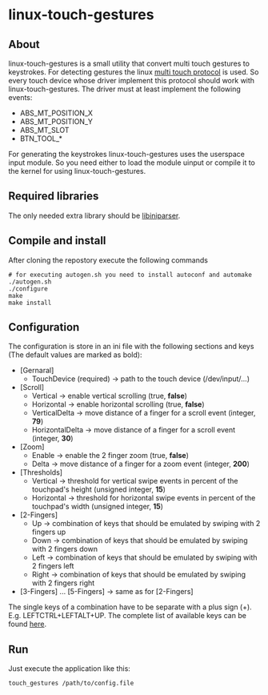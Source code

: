 # linux-touch-gestures

## About

linux-touch-gestures is a small utility that convert multi touch gestures to keystrokes. For detecting gestures the 
linux [multi touch protocol](https://www.kernel.org/doc/Documentation/input/multi-touch-protocol.txt) is used. So every
touch device whose driver implement this protocol should work with linux-touch-gestures. The driver must at least
implement the following events:
* ABS\_MT\_POSITION\_X
* ABS\_MT\_POSITION\_Y
* ABS\_MT\_SLOT
* BTN\_TOOL\_\*

For generating the keystrokes linux-touch-gestures uses the userspace input module. So you need either to load the
module uinput or compile it to the kernel for using linux-touch-gestures.

## Required libraries

The only needed extra library should be [libiniparser](http://ndevilla.free.fr/iniparser/html/index.html).

## Compile and install

After cloning the repostory execute the following commands

```shell
# for executing autogen.sh you need to install autoconf and automake
./autogen.sh
./configure
make
make install
```

## Configuration

The configuration is store in an ini file with the following sections and keys (The default values are marked as bold):

* [Gernaral]
  * TouchDevice (required) -> path to the touch device (/dev/input/...)
* [Scroll]
  * Vertical -> enable vertical scrolling (true, **false**)
  * Horizontal -> enable horizontal scrolling (true, **false**)
  * VerticalDelta -> move distance of a finger for a scroll event (integer, **79**)
  * HorizontalDelta -> move distance of a finger for a scroll event (integer, **30**)
* [Zoom]
  * Enable -> enable the 2 finger zoom (true, **false**)
  * Delta -> move distance of a finger for a zoom event (integer, **200**)
* [Thresholds]
  * Vertical -> threshold for vertical swipe events in percent of the touchpad's height (unsigned integer, **15**)
  * Horizontal -> threshold for horizontal swipe events in percent of the touchpad's width (unsigned integer, **15**)
* [2-Fingers]
  * Up -> combination of keys that should be emulated by swiping with 2 fingers up
  * Down -> combination of keys that should be emulated by swiping with 2 fingers down
  * Left -> combination of keys that should be emulated by swiping with 2 fingers left
  * Right -> combination of keys that should be emulated by swiping with 2 fingers right
* [3-Fingers] ... [5-Fingers] -> same as for [2-Fingers]

The single keys of a combination have to be separate with a plus sign (+). E.g. LEFTCTRL+LEFTALT+UP.
The complete list of available keys can be found [here](src/keys.c).

## Run

Just execute the application like this:
```shell
touch_gestures /path/to/config.file
```
